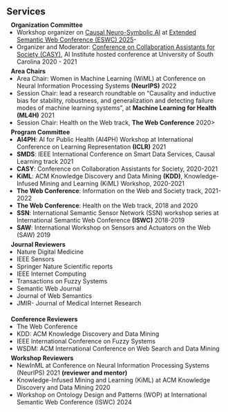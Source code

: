 <h1 id="services"></h1>

<h2 style="margin: 60px 0px 10px;">Services</h2>

<h4 style="margin:0 10px 0;">Organization Committee</h4>

<ul style="margin:0 0 5px;">
  <li>Workshop organizer on <a href="https://sites.google.com/view/causalnesy/">Causal Neuro-Symbolic AI</a> at <a href="https://2025.eswc-conferences.org/">Extended Semantic Web Conference (ESWC) 2025</a>-</li>
  <li>Organizer and Moderator: <a href="https://www.linkedin.com/pulse/casy-2-practical-way-look-collaborative-assistants-srivastava/">Conference on Collaboration Assistants for Society (CASY)</a>, AI Institute hosted conference at University of South Carolina 2020 - 2021</li>
</ul>

<h4 style="margin:0 10px 0;">Area Chairs</h4>

<ul style="margin:0 0 5px;">
  <li>Area Chair: Women in Machine Learning <stong>(WiML)</stong> at Conference on Neural Information Processing Systems <strong>(NeurIPS)</strong> 2022</li>
  <li>Session Chair: lead a research roundtable on “Causality and inductive bias for stability, robustness, and generalization and detecting failure modes of machine learning systems”, at <strong>Machine Learning for Health (ML4H)</strong> 2021</li>
  <li>Session Chair: Health on the Web track, <strong>The Web Conference</strong> 2020></li>
</ul>

<h4 style="margin:0 10px 0;">Program Committee</h4>

<ul style="margin:0 0 5px;">
  <li><strong>AI4PH</strong>: AI for Public Health (AI4PH) Workshop at International Conference on Learning Representation <strong>(ICLR)</strong> 2021</li>
  <li><strong>SMDS</strong>: IEEE International Conference on Smart Data Services, Causal Learning track 2021</li>
  <li><strong>CASY</strong>: Conference on Collaboration Assistants for Society, 2020-2021</li>
  <li><strong>KiML</strong>: ACM Knowledge Discovery and Data Mining <strong>(KDD)</strong>, Knowledge-Infused Mining and Learning (KiML) Workshop, 2020-2021</li>
  <li><strong>The Web Conference</strong>: Information on the Web and Society track, 2021-2022</li>
  <li><strong>The Web Conference</strong>: Health on the Web track, 2018 and 2020</li>
  <li><strong>SSN</strong>: International Semantic Sensor Network (SSN) workshop series at International Semantic Web Conference <strong>(ISWC)</strong> 2018-2019</li>
  <li><strong>SAW</strong>: International Workshop on Sensors and Actuators on the Web (SAW) 2019</li>
</ul>

<h4 style="margin:0 10px 0;">Journal Reviewers</h4>

<ul style="margin:0 0 20px;">
  <li>Nature Digital Medicine</li>
  <li>IEEE Sensors</li>
  <li>Springer Nature Scientific reports</li>
  <li>IEEE Internet Computing</li>
  <li>Transactions on Fuzzy Systems</li>
  <li>Semantic Web Journal</li>
  <li>Journal of Web Semantics</li>
  <li>JMIR- Journal of Medical Internet Research</li>
  </li>
</ul>

<h4 style="margin:0 10px 0;">Conference Reviewers</h4>

<ul style="margin:0 0 5px;">
  <li>The Web Conference</li>
  <li>KDD: ACM Knowledge Discovery and Data Mining</li>
  <li>IEEE International Conference on Fuzzy Systems</li>
  <li>WSDM: ACM International Conference on Web Search and Data Mining</li>  
  
  <!--
  <li><a href="https://mmasia2021.uqcloud.net/"><autocolor>ACM MM Asia 2020-2021</autocolor></a></li>
  <li><a href="http://www.acml-conf.org/2021/"><autocolor>ACML 2021</autocolor></a></li>  
  -->
</ul>

<h4 style="margin:0 10px 0;">Workshop Reviewers</h4>

<ul style="margin:0 0 5px;">
  <li>NewInML at Conference on Neural Information Processing Systems (NeurIPS) 2021 <strong>(reviewer and mentor)</strong></li>
  <li>Knowledge-Infused Mining and Learning (KiML) at ACM Knowledge Discovery and Data Mining 2020</li>
  <li>Workshop on Ontology Design and Patterns (WOP) at International Semantic Web Conference (ISWC) 2024</li>  
  
  <!--
  <li><a href="https://mmasia2021.uqcloud.net/"><autocolor>ACM MM Asia 2020-2021</autocolor></a></li>
  <li><a href="http://www.acml-conf.org/2021/"><autocolor>ACML 2021</autocolor></a></li>  
  -->
</ul>
